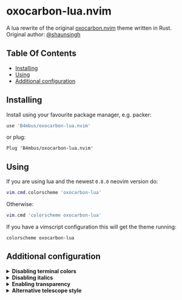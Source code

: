 # oxocarbon-lua.nvim

A lua rewrite of the original [oxocarbon.nvim](https://github.com/shaunsingh/oxocarbon.nvim) theme written in Rust.  
Original author: [@shaunsingh](https://github.com/shaunsingh)

## Table Of Contents

- [Installing](#installing)
- [Using](#using)
- [Additional configuration](#additional-configuration)

## Installing

Install using your favourite package manager, e.g. packer:
```lua
use 'B4mbus/oxocarbon-lua.nvim'
```
or plug:
```vim
Plug 'B4mbus/oxocarbon-lua.nvim'
```

## Using

If you are using lua and the newest `0.8.0` neovim version do:
```lua
vim.cmd.colorscheme 'oxocarbon-lua'
```
Otherwise:
```lua
vim.cmd 'colorscheme oxocarbon-lua'
```

If you have a vimscript configuration this will get the theme running:
```vim
colorscheme oxocarbon-lua
```

## Additional configuration


<details>
	<summary><b>Disabling terminal colors</b></summary>

<br/>

The original theme sets the terminal colors to oxocarbon's pallete, but it seems like a lot of tools use only the few first (black and white), which can make the usage of the terminal really annoying.
```lua
vim.g.oxocarbon_lua_keep_terminal = true
```
or
```vim
let g:oxocarbon_lua_keep_terminal = 1
```

</details>


<details>
	<summary><b>Disabling italics</b></summary>

<br/>

```lua
vim.g.oxocarbon_lua_disable_italic = true
```
or
```vim
let g:oxocarbon_lua_disable_italic = 1
```

</details>

<details>
	<summary><b>Enabling transparency</b></summary>

<br/>

```lua
vim.g.oxocarbon_lua_transparent = true
```
or
```vim
let g:oxocarbon_lua_transparent = 1
```

</details>

<details>
	<summary><b>Alternative telescope style</b></summary>

<br/>

The original's telescope looks like this:
![Original telescope](../media/telescope-normal.png?raw=true)

With this variable set it will look like this:
![Original telescope](../media/telescope-alternative.png?raw=true)

```lua
vim.g.oxocarbon_lua_alternative_telescope = true
```
or
```vim
let g:oxocarbon_lua_alternative_telescope = 1
```

</details>
